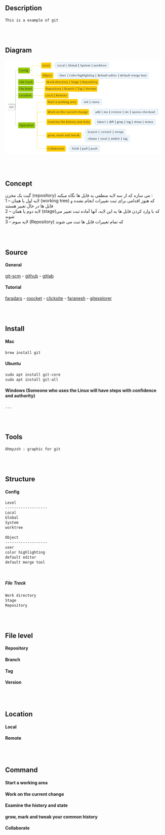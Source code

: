<!---------------------------------------[Description]-->
## Description
    This is a example of git


<!---------------------------------------[Diagram]-->
<br><br>

## Diagram

<div align="left"><img src="git.jpeg"></div>




<!---------------------------------------[Concept]-->
<br><br>

## Concept 

گیت یک مخزن (repository) می سازه که از سه لایه منطقی به فایل ها نگاه میکنه :
<br>
1 – لایه اول یا همان (working tree) که هنوز اقدامی برای ثبت تغییرات انجام نشده و فایل ها در حال تغییر هستند 
<br>
2 – لایه دوم یا همان (stage)که با وارد کردن فایل ها به این لایه، آنها آماده ثبت تغییر می شوند
<br>
3 – لایه سوم (Repository) که تمام تغییرات فایل ها ثبت می شوند




<!---------------------------------------[Source]-->
<br><br>

## Source

#### General
<a href="http://git-scm.com" target="_blank">git-scm</a> - 
<a href="http://github.com" target="_blank">github</a> - 
<a href="http://gitlab.com" target="_blank">gitlab</a>

#### Tutorial
<a href="http://faradars.org" target="_blank">faradars</a> - 
<a href="http://roocket.ir" target="_blank">roocket</a> - 
<a href="http://clicksite.org" target="_blank">clicksite</a> - 
<a href="http://faranesh.com" target="_blank">faranesh</a> -
<a href="https://gitexplorer.com/" target="_blank">gitexplorer</a> 



<!---------------------------------------[Install]-->
<br><br>

## Install

#### Mac
    brew install git

#### Ubuntu
    sudo apt install git-core
    sudo apt install git-all

#### Windows (Someone who uses the Linux will have steps with confidence and authority)
    ...


<!---------------------------------------[Tools]-->
<br><br>

## Tools
    Ohmyzsh : graphic for git



<!---------------------------------------[Structure]-->
<br><br>

## Structure

#### Config 

    Level
    -------------------
    Local
    Global
    System
    worktree

    Object
    -------------------
    user
    color highlighting
    default editor
    default merge tool

<br>

##### File Track

    Work directory
    Stage
    Repository



<!---------------------------------------[File level]-->
<br><br>

## File level

#### Repository

#### Branch

#### Tag

#### Version



<!---------------------------------------[Location]-->
<br><br>

## Location

#### Local

#### Remote



<!---------------------------------------[Command]-->
<br><br>

## Command

#### Start a working area

#### Work on the current change

#### Examine the history and state 

#### grow, mark and tweak your common history

#### Collaborate